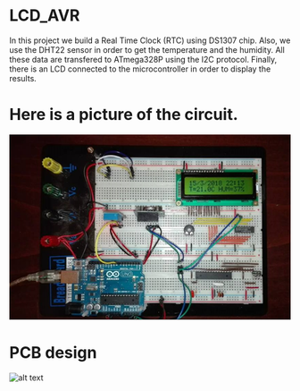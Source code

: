 # LCD_AVR

In this project we build a Real Time Clock (RTC) using DS1307 chip. Also, we use the DHT22 sensor in order to get the temperature and the humidity. All these data are transfered to ATmega328P using the I2C protocol. Finally, there is an LCD connected to the microcontroller in order to display the results.

# Here is a picture of the circuit.

![alt text](https://github.com/GeorgeLatmos/LCD_AVR/blob/master/lcd3.png)

# PCB design

![alt text](https://github.com/giorgos-latmos/LCD_AVR/blob/master/PCB.png)


